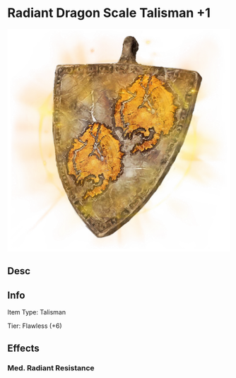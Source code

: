 # Radiant Dragon Scale Talisman +1

![Copyrighted Image](RadiantDragonScaleTalisman+1.png)

## Desc

## Info

Item Type: Talisman

Tier: Flawless (+6)

## Effects

### Med. Radiant Resistance
